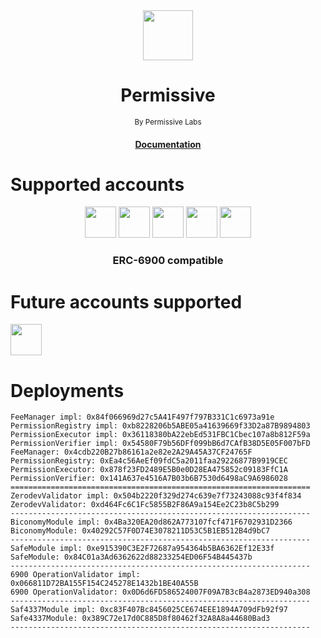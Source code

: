 <div align="center">
    <img src="https://permissive.dev/_astro/logo.ca2eae5d.svg" width="80"/>
    <h1>Permissive</h1>
    <sub>By Permissive Labs</sub>
    <h4><a href="https://docs.permissive.dev">Documentation</a></h4>
</div>

# Supported accounts

<div align="center">
  <img src="./assets/safe.svg" width="50"/>
  <img src="./assets/zerodev.jpeg" width="50"/>
  <img src="./assets/candide.jpeg" width="50"/>
  <img src="./assets/patchwallet.jpeg" height="50"/>
  <img src="./assets//biconomy.png" height="50"/>
  <h3>ERC-6900 compatible</h3>
</div>

# Future accounts supported

<img src="./assets/soulwallet.jpeg" height="50"/>

# Deployments

```
FeeManager impl: 0x84f066969d27c5A41F497f797B331C1c6973a91e
PermissionRegistry impl: 0xb8228206b5ABE05a41639669f33D2a87B9894803
PermissionExecutor impl: 0x36118380bA22ebEd531FBC1Cbec107a8b812F59a
PermissionVerifier impl: 0x54580F79b56DFf099bB6d7CAfB38D5E05F007bFD
FeeManager: 0x4cdb220B27b86161a2e82e2A29A45A37CF24765F
PermissionRegistry: 0xEa4c56AeEf09fdC5a2011faa29226877B9919CEC
PermissionExecutor: 0x878f23FD2489E5B0e0D28EA475852c09183FfC1A
PermissionVerifier: 0x141A637e4516A7B03b6B7530d6498aC9A6986028
===================================================================
ZerodevValidator impl: 0x504b2220f329d274c639e7f73243088c93f4f834
ZerodevValidator: 0xd464Fc6C1Fc5855B2F86A9a154Ee2C23b8C5b299
-------------------------------------------------------------------
BiconomyModule impl: 0x4Ba320EA20d862A773107fcf471F6702931D2366
BiconomyModule: 0x40292C57F0D74E3078211D53C5B1EB512B4d9bC7
-------------------------------------------------------------------
SafeModule impl: 0xe915390C3E2F72687a954364b5BA6362Ef12E33f
SafeModule: 0x84C01a3Ad6362622d88233254ED06F54B445437b
-------------------------------------------------------------------
6900 OperationValidator impl: 0x066811D72BA155F154C245278E1432b1BE40A55B
6900 OperationValidator: 0x0D6d6FD586524007F09A7B3cB4a2873ED940a308
-------------------------------------------------------------------
Saf4337Module impl: 0xc83F407Bc8456025CE674EEE1894A709dFb92f97
Safe4337Module: 0x389C72e17d0C885D8f80462f32A8A8a44680Bad3
-------------------------------------------------------------------
```
